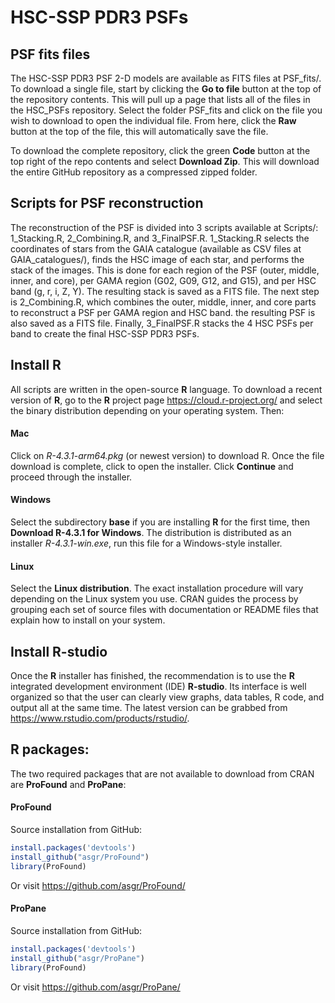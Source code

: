 # HSC-SSP PDR3 PSFs

## PSF fits files

The HSC-SSP PDR3 PSF 2-D models are available as FITS files at PSF_fits/.
To download a single file, start by clicking the **Go to file** button at the top of the repository contents. 
This will pull up a page that lists all of the files in the HSC_PSFs repository. 
Select the folder PSF_fits and click on the file you wish to download to open the individual file. From here, click the **Raw** button at the top of the file, this will automatically save the file.

To download the complete repository, click the green **Code** button at the top right of the repo contents and select **Download Zip**. This will download the entire GitHub repository as a compressed zipped folder. 

##  Scripts for PSF reconstruction
The reconstruction of the PSF is divided into 3 scripts available at Scripts/: 1_Stacking.R, 2_Combining.R, and 3_FinalPSF.R. 1_Stacking.R selects the coordinates of stars from the GAIA catalogue (available as CSV files at GAIA_catalogues/), finds the HSC image of each star, and performs the stack of the images. This is done for each region of the PSF (outer, middle, inner, and core), per GAMA region (G02, G09, G12, and G15), and per HSC band (g, r, i, Z, Y). The resulting stack is saved as a FITS file. The next step is 2_Combining.R, which combines the outer, middle, inner, and core parts to reconstruct a PSF per GAMA region and HSC band. the resulting PSF is also saved as a FITS file. Finally, 3_FinalPSF.R stacks the 4 HSC PSFs per band to create the final HSC-SSP PDR3 PSFs.


##  Install R 
All scripts are written in the open-source **R** language. To download a recent version of **R**, go to the **R** project page <https://cloud.r-project.org/> and select the binary distribution depending on your operating system. Then:

#### Mac
Click on *R-4.3.1-arm64.pkg* (or newest version) to download R. Once the file download is complete, click to open the installer. Click **Continue** and proceed through the installer.

#### Windows
Select the subdirectory **base** if you are installing **R** for the first time, then **Download R-4.3.1 for Windows**. The distribution is distributed as an installer *R-4.3.1-win.exe*, run this file for a Windows-style installer.

#### Linux
Select the **Linux distribution**. The exact installation procedure will vary depending on the Linux system you use. CRAN guides the process by grouping each set of source files with documentation or README files that explain how to install on your system.

##  Install R-studio
Once the  **R** installer has finished, the recommendation is to use the **R** integrated development environment (IDE) **R-studio**. Its interface is well organized so that the user can clearly view graphs, data tables, R code, and output all at the same time. The latest version can be grabbed from <https://www.rstudio.com/products/rstudio/>.


##  R packages:
The two required packages that are not available to download from CRAN are **ProFound** and **ProPane**:
#### ProFound

Source installation from GitHub:

```R
install.packages('devtools')
install_github("asgr/ProFound")
library(ProFound)
```
Or visit <https://github.com/asgr/ProFound/>

#### ProPane

Source installation from GitHub:

```R
install.packages('devtools')
install_github("asgr/ProPane")
library(ProFound)
```
Or visit <https://github.com/asgr/ProPane/>








